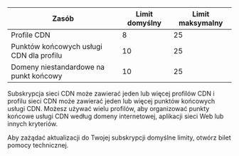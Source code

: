 
| Zasób | Limit domyślny | Limit maksymalny | 
| --- | --- | --- |
| Profile CDN |8 |25 |
| Punktów końcowych usługi CDN dla profilu |10 |25 |
| Domeny niestandardowe na punkt końcowy |10 |25 |

Subskrypcja sieci CDN może zawierać jeden lub więcej profilów CDN i profilu sieci CDN może zawierać jeden lub więcej punktów końcowych usługi CDN. Możesz używać wielu profilów, aby organizować punkty końcowe usługi CDN według domeny internetowej, aplikacji sieci Web lub innych kryteriów. 

Aby zażądać aktualizacji do Twojej subskrypcji domyślne limity, otwórz bilet pomocy technicznej. 

